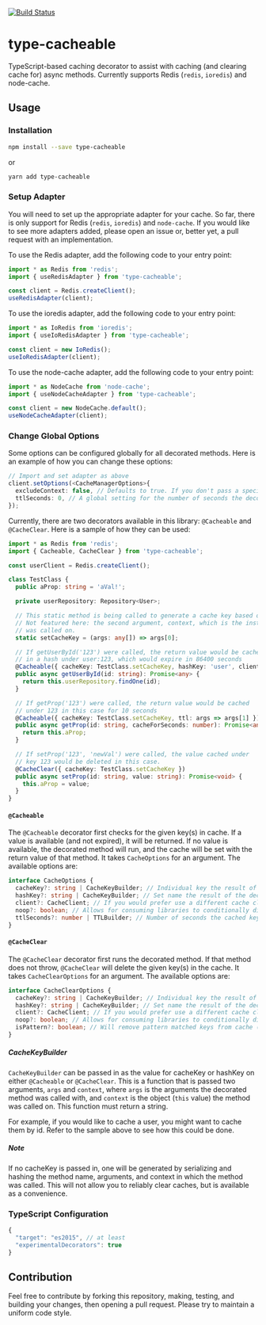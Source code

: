 [![Build Status](https://travis-ci.org/joshuaslate/type-cacheable.svg?branch=master)](https://travis-ci.org/joshuaslate/type-cacheable)

# type-cacheable

TypeScript-based caching decorator to assist with caching (and clearing cache for) async methods. Currently supports Redis (`redis`, `ioredis`) and node-cache.

## Usage

### Installation

```bash
npm install --save type-cacheable
```

or

```bash
yarn add type-cacheable
```

### Setup Adapter

You will need to set up the appropriate adapter for your cache. So far, there is only support for Redis (`redis`, `ioredis`) and `node-cache`. If you would like to see more adapters added, please open an issue or, better yet, a pull request with an implementation.

To use the Redis adapter, add the following code to your entry point:

```ts
import * as Redis from 'redis';
import { useRedisAdapter } from 'type-cacheable';

const client = Redis.createClient();
useRedisAdapter(client);
```

To use the ioredis adapter, add the following code to your entry point:

```ts
import * as IoRedis from 'ioredis';
import { useIoRedisAdapter } from 'type-cacheable';

const client = new IoRedis();
useIoRedisAdapter(client);
```

To use the node-cache adapter, add the following code to your entry point:

```ts
import * as NodeCache from 'node-cache';
import { useNodeCacheAdapter } from 'type-cacheable';

const client = new NodeCache.default();
useNodeCacheAdapter(client);
```

### Change Global Options

Some options can be configured globally for all decorated methods. Here is an example of how you can change these options:

```ts
// Import and set adapter as above
client.setOptions(<CacheManagerOptions>{
  excludeContext: false, // Defaults to true. If you don't pass a specific hashKey into the decorators, one will be generated by serializing the arguments passed in and optionally the context of the instance the method is being called on.
  ttlSeconds: 0, // A global setting for the number of seconds the decorated method's results will be cached for.
});
```

Currently, there are two decorators available in this library: `@Cacheable` and `@CacheClear`. Here is a sample of how they can be used:

```ts
import * as Redis from 'redis';
import { Cacheable, CacheClear } from 'type-cacheable';

const userClient = Redis.createClient();

class TestClass {
  public aProp: string = 'aVal!';

  private userRepository: Repository<User>;

  // This static method is being called to generate a cache key based on the given arguments.
  // Not featured here: the second argument, context, which is the instance the method
  // was called on.
  static setCacheKey = (args: any[]) => args[0];

  // If getUserById('123') were called, the return value would be cached
  // in a hash under user:123, which would expire in 86400 seconds
  @Cacheable({ cacheKey: TestClass.setCacheKey, hashKey: 'user', client: userClient, ttl: 86400 })
  public async getUserById(id: string): Promise<any> {
    return this.userRepository.findOne(id);
  }

  // If getProp('123') were called, the return value would be cached
  // under 123 in this case for 10 seconds
  @Cacheable({ cacheKey: TestClass.setCacheKey, ttl: args => args[1] })
  public async getProp(id: string, cacheForSeconds: number): Promise<any> {
    return this.aProp;
  }

  // If setProp('123', 'newVal') were called, the value cached under
  // key 123 would be deleted in this case.
  @CacheClear({ cacheKey: TestClass.setCacheKey })
  public async setProp(id: string, value: string): Promise<void> {
    this.aProp = value;
  }
}
```

#### `@Cacheable`

The `@Cacheable` decorator first checks for the given key(s) in cache. If a value is available (and not expired), it will be returned. If no value is available, the decorated method will run, and the cache will be set with the return value of that method. It takes `CacheOptions` for an argument. The available options are:

```ts
interface CacheOptions {
  cacheKey?: string | CacheKeyBuilder; // Individual key the result of the decorated method should be stored on
  hashKey?: string | CacheKeyBuilder; // Set name the result of the decorated method should be stored on (for hashes)
  client?: CacheClient; // If you would prefer use a different cache client than passed into the adapter, set that here
  noop?: boolean; // Allows for consuming libraries to conditionally disable caching. Set this to true to disable caching for some reason.
  ttlSeconds?: number | TTLBuilder; // Number of seconds the cached key should live for
}
```

#### `@CacheClear`

The `@CacheClear` decorator first runs the decorated method. If that method does not throw, `@CacheClear` will delete the given key(s) in the cache. It takes `CacheClearOptions` for an argument. The available options are:

```ts
interface CacheClearOptions {
  cacheKey?: string | CacheKeyBuilder; // Individual key the result of the decorated method should be stored on
  hashKey?: string | CacheKeyBuilder; // Set name the result of the decorated method should be stored on (for hashes)
  client?: CacheClient; // If you would prefer use a different cache client than passed into the adapter, set that here
  noop?: boolean; // Allows for consuming libraries to conditionally disable caching. Set this to true to disable caching for some reason.
  isPattern?: boolean; // Will remove pattern matched keys from cache (ie: a 'foo' cacheKey will remove ['foolish', 'foo-bar'] matched keys assuming they exist)
}
```

##### CacheKeyBuilder

`CacheKeyBuilder` can be passed in as the value for cacheKey or hashKey on either `@Cacheable` or `@CacheClear`. This is a function that is passed two arguments, `args` and `context`, where `args` is the arguments the decorated method was called with, and `context` is the object (`this` value) the method was called on. This function must return a string.

For example, if you would like to cache a user, you might want to cache them by id. Refer to the sample above to see how this could be done.

##### Note

If no cacheKey is passed in, one will be generated by serializing and hashing the method name, arguments, and context in which the method was called. This will not allow you to reliably clear caches, but is available as a convenience.

### TypeScript Configuration

```ts
{
  "target": "es2015", // at least
  "experimentalDecorators": true
}
```

## Contribution

Feel free to contribute by forking this repository, making, testing, and building your changes, then opening a pull request. Please try to maintain a uniform code style.
